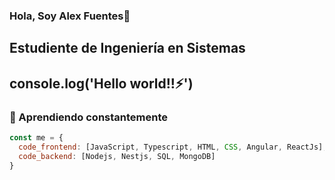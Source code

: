 ### Hola, Soy Alex Fuentes👋

## Estudiente de Ingeniería en Sistemas

## console.log('Hello world!!⚡')


### 🌱 Aprendiendo constantemente
```javascript
const me = {
  code_frontend: [JavaScript, Typescript, HTML, CSS, Angular, ReactJs],
  code_backend: [Nodejs, Nestjs, SQL, MongoDB]
}
```


<!--
**AlexxFuentes/AlexxFuentes** is a ✨ _special_ ✨ repository because its `README.md` (this file) appears on your GitHub profile.

Here are some ideas to get you started:

- 🔭 I’m currently working on ...
- 🌱 I’m currently learning ...
- 👯 I’m looking to collaborate on ...
- 🤔 I’m looking for help with ...
- 💬 Ask me about ...
- 📫 How to reach me: ...
- 😄 Pronouns: ...
- ⚡ Fun fact: ...
-->
